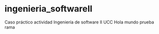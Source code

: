 # ingenieria_softwareII
Caso práctico actividad Ingeniería de software II UCC 
Hola mundo
prueba rama 
